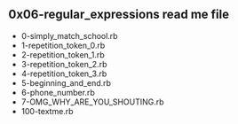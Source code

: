 0x06-regular_expressions read me file
-----------------------------------
- 0-simply_match_school.rb
- 1-repetition_token_0.rb
- 2-repetition_token_1.rb
- 3-repetition_token_2.rb
- 4-repetition_token_3.rb
- 5-beginning_and_end.rb
- 6-phone_number.rb
- 7-OMG_WHY_ARE_YOU_SHOUTING.rb
- 100-textme.rb

